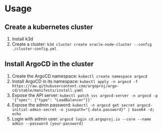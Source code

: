 # Usage

## Create a kubernetes cluster
1. Install k3d
2. Create a cluster: `k3d cluster create oracle-node-cluster --config ./cluster-config.yml`

## Install ArgoCD in the cluster
1. Create the ArgoCD namespace: `kubectl create namespace argocd`
2. Install ArgoCD in its namespace: `kubectl apply -n argocd -f https://raw.githubusercontent.com/argoproj/argo-cd/stable/manifests/install.yaml` 
3. Expose the API server: `kubectl patch svc argocd-server -n argocd -p '{"spec": {"type": "LoadBalancer"}}'`
4. Expose the admin password: `kubectl -n argocd get secret argocd-initial-admin-secret -o jsonpath="{.data.password}" | base64 -d; echo`
5. Login with admin user: `argocd login cd.argoproj.io --core --name admin --password [your-password]`
   